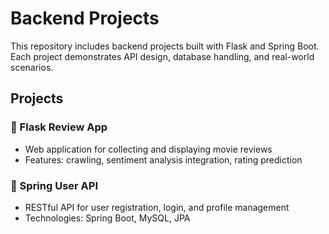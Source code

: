 # Backend Projects

This repository includes backend projects built with Flask and Spring Boot.  
Each project demonstrates API design, database handling, and real-world scenarios.

## Projects

### 📌 Flask Review App
- Web application for collecting and displaying movie reviews
- Features: crawling, sentiment analysis integration, rating prediction

### 📌 Spring User API
- RESTful API for user registration, login, and profile management
- Technologies: Spring Boot, MySQL, JPA
